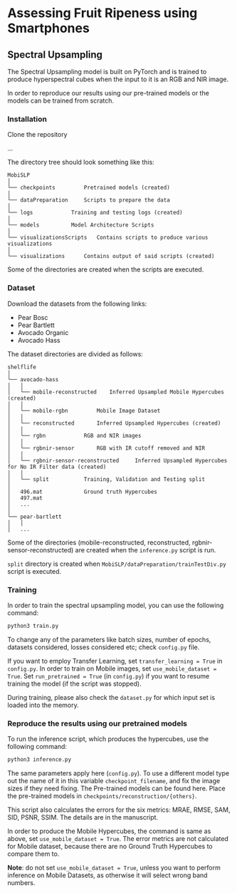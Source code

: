 # Assessing Fruit Ripeness using Smartphones

## Spectral Upsampling
The Spectral Upsampling model is built on PyTorch and is trained to produce hyperspectral cubes when the input to it is an RGB and NIR image.

In order to reproduce our results using our pre-trained models or the models can be trained from scratch.

### Installation
Clone the repository

...

The directory tree should look something like this:

```
MobiSLP
│
└── checkpoints			Pretrained models (created)
│
└── dataPreparation		Scripts to prepare the data
│
└── logs			Training and testing logs (created)
│
└── models			Model Architecture Scripts
│
└── visualizationsScripts	Contains scripts to produce various visualizations
│
└── visualizations		Contains output of said scripts (created)
```

Some of the directories are created when the scripts are executed.

### Dataset
Download the datasets from the following links:

- Pear Bosc
- Pear Bartlett
- Avocado Organic
- Avocado Hass

The dataset directories are divided as follows:

```
shelflife
│
└── avocado-hass
│	│
│	└── mobile-reconstructed	Inferred Upsampled Mobile Hypercubes (created)
│	│
│	└── mobile-rgbn			Mobile Image Dataset
│	│
│	└── reconstructed		Inferred Upsampled Hypercubes (created)
│	│
│	└── rgbn			RGB and NIR images
│	│
│	└── rgbnir-sensor		RGB with IR cutoff removed and NIR
│	│
│	└── rgbnir-sensor-reconstructed		Inferred Upsampled Hypercubes for No IR Filter data (created)
│	│
│	└── split			Training, Validation and Testing split
│
│	496.mat				Ground truth Hypercubes
│	497.mat
│	...
│
└── pear-bartlett
│	│
│	...
```

Some of the directories (mobile-reconstructed, reconstructed, rgbnir-sensor-reconstructed) are created when the `inference.py` script is run.

`split` directory is created when `MobiSLP/dataPreparation/trainTestDiv.py` script is executed.

### Training
In order to train the spectral upsampling model, you can use the following command:

```bash
python3 train.py
```

To change any of the parameters like batch sizes, number of epochs, datasets considered, losses considered etc; check `config.py` file.

If you want to employ Transfer Learning, set `transfer_learning = True` in `config.py`. In order to train on Mobile images, set `use_mobile_dataset = True`. Set `run_pretrained = True` (in `config.py`) if you want to resume training the model (if the script was stopped).

During training, please also check the `dataset.py` for which input set is loaded into the memory.

### Reproduce the results using our pretrained models
To run the inference script, which produces the hypercubes, use the following command:

```bash
python3 inference.py
```

The same parameters apply here (`config.py`). To use a different model type out the name of it in this variable `checkpoint_filename`, and fix the image sizes if they need fixing. The Pre-trained models can be found here. Place the pre-trained models in `checkpoints/reconstruction/{others}`.

This script also calculates the errors for the six metrics: MRAE, RMSE, SAM, SID, PSNR, SSIM. The details are in the manuscript.

In order to produce the Mobile Hypercubes, the command is same as above, set `use_mobile_dataset = True`. The error metrics are not calculated for Mobile dataset, because there are no Ground Truth Hypercubes to compare them to.


**Note**: do not set `use_mobile_dataset = True`, unless you want to perform inference on Mobile Datasets, as otherwise it will select wrong band numbers.